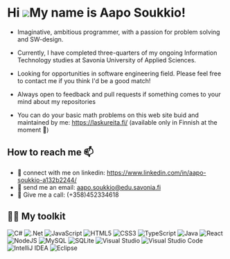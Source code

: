 Hi ![](https://user-images.githubusercontent.com/18350557/176309783-0785949b-9127-417c-8b55-ab5a4333674e.gif)My name is Aapo Soukkio!
=====================================================================================================================================

- Imaginative, ambitious programmer, with a passion for problem solving and SW-design. 

- Currently, I have completed three-quarters of my ongoing Information Technology studies at Savonia University of Applied Sciences.

- Looking for opportunities in software engineering field. Please feel free to contact me if you think I'd be a good match!

- Always open to feedback and  pull requests if something comes to your mind about my repositories

- You can do your basic math problems on this web site buid and maintained by me: https://laskureita.fi/ (available only in Finnish at the moment 🤔)

## How to reach me 📫

- 🤝  connect with me on linkedin: https://www.linkedin.com/in/aapo-soukkio-a132b2244/
- 📧  send me an email: aapo.soukkio@edu.savonia.fi
- 📱   Give me a call: (+358)452334618

## 🧰🔧 My toolkit 
![C#](https://img.shields.io/badge/c%23-%23239120.svg?style=for-the-badge&logo=c-sharp&logoColor=white)
![.Net](https://img.shields.io/badge/.NET-5C2D91?style=for-the-badge&logo=.net&logoColor=white)
![JavaScript](https://img.shields.io/badge/javascript-%23323330.svg?style=for-the-badge&logo=javascript&logoColor=%23F7DF1E)
![HTML5](https://img.shields.io/badge/html5-%23E34F26.svg?style=for-the-badge&logo=html5&logoColor=white)
![CSS3](https://img.shields.io/badge/css3-%231572B6.svg?style=for-the-badge&logo=css3&logoColor=white)
![TypeScript](https://img.shields.io/badge/typescript-%23007ACC.svg?style=for-the-badge&logo=typescript&logoColor=white)
![Java](https://img.shields.io/badge/java-%23ED8B00.svg?style=for-the-badge&logo=java&logoColor=white)
![React](https://img.shields.io/badge/react-%2320232a.svg?style=for-the-badge&logo=react&logoColor=%2361DAFB)
![NodeJS](https://img.shields.io/badge/node.js-6DA55F?style=for-the-badge&logo=node.js&logoColor=white)
![MySQL](https://img.shields.io/badge/mysql-%2300f.svg?style=for-the-badge&logo=mysql&logoColor=white)
![SQLite](https://img.shields.io/badge/sqlite-%2307405e.svg?style=for-the-badge&logo=sqlite&logoColor=white)
![Visual Studio](https://img.shields.io/badge/Visual%20Studio-5C2D91.svg?style=for-the-badge&logo=visual-studio&logoColor=white)
![Visual Studio Code](https://img.shields.io/badge/Visual%20Studio%20Code-0078d7.svg?style=for-the-badge&logo=visual-studio-code&logoColor=white)
![IntelliJ IDEA](https://img.shields.io/badge/IntelliJIDEA-000000.svg?style=for-the-badge&logo=intellij-idea&logoColor=white)
![Eclipse](https://img.shields.io/badge/Eclipse-FE7A16.svg?style=for-the-badge&logo=Eclipse&logoColor=white)

<!---
AapoSoukkio/AapoSoukkio is a ✨ special ✨ repository because its `README.md` (this file) appears on your GitHub profile.
You can click the Preview link to take a look at your changes.
--->
